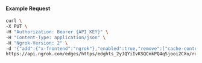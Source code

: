 <!-- Code generated for API Clients. DO NOT EDIT. -->

#### Example Request

```bash
curl \
-X PUT \
-H "Authorization: Bearer {API_KEY}" \
-H "Content-Type: application/json" \
-H "Ngrok-Version: 2" \
-d '{"add":{"x-frontend":"ngrok"},"enabled":true,"remove":["cache-control"]}' \
https://api.ngrok.com/edges/https/edghts_2yJQYiIvKSQCmkPQ4qSjooi2CXo/routes/edghtsrt_2yJQYhqBBu2ckjpcjdRofQZ6zzl/request_headers
```

